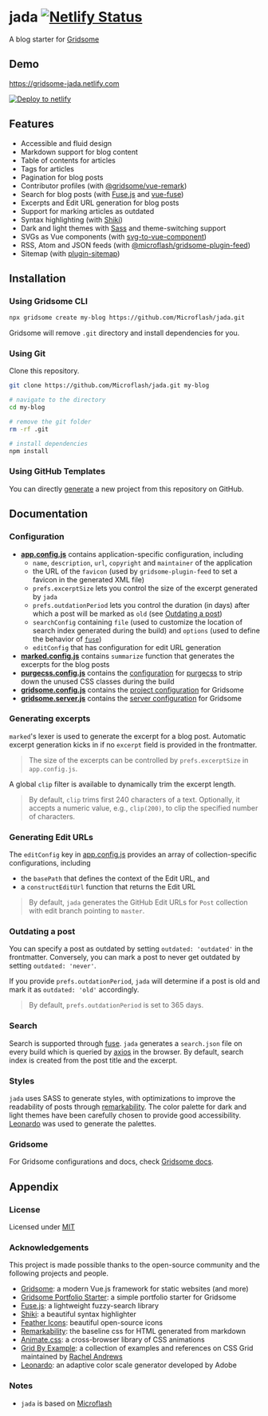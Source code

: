 # jada [![Netlify Status](https://api.netlify.com/api/v1/badges/ab389147-4a61-4967-967c-a2d3c0020f98/deploy-status)](https://app.netlify.com/sites/gridsome-jada/deploys)

A blog starter for [Gridsome](https://gridsome.org/)

## Demo

<https://gridsome-jada.netlify.com>

[![Deploy to netlify](https://www.netlify.com/img/deploy/button.svg)](https://app.netlify.com/start/deploy?repository=https://github.com/Microflash/jada)

## Features

- Accessible and fluid design
- Markdown support for blog content
- Table of contents for articles
- Tags for articles
- Pagination for blog posts
- Contributor profiles (with [@gridsome/vue-remark](https://gridsome.org/plugins/@gridsome/vue-remark))
- Search for blog posts (with [Fuse.js](https://fusejs.io/) and [vue-fuse](https://github.com/shayneo/vue-fuse))
- Excerpts and Edit URL generation for blog posts
- Support for marking articles as outdated
- Syntax highlighting (with [Shiki](https://github.com/octref/shiki))
- Dark and light themes with [Sass](https://sass-lang.com/) and theme-switching support
- SVGs as Vue components (with [svg-to-vue-component](https://github.com/egoist/svg-to-vue-component))
- RSS, Atom and JSON feeds (with [@microflash/gridsome-plugin-feed](https://github.com/Microflash/gridsome-plugin-feed))
- Sitemap (with [plugin-sitemap](https://github.com/gridsome/gridsome/tree/master/packages/plugin-sitemap))

## Installation

### Using Gridsome CLI

```sh
npx gridsome create my-blog https://github.com/Microflash/jada.git
```

Gridsome will remove `.git` directory and install dependencies for you.

### Using Git

Clone this repository.

```sh
git clone https://github.com/Microflash/jada.git my-blog

# navigate to the directory
cd my-blog

# remove the git folder
rm -rf .git

# install dependencies
npm install
```

### Using GitHub Templates

You can directly [generate](https://github.com/Microflash/jada/generate) a new project from this repository on GitHub.

## Documentation

### Configuration

- **[app.config.js](./app.config.js)** contains application-specific configuration, including
  - `name`, `description`, `url`, `copyright` and `maintainer` of the application
  - the URL of the `favicon` (used by `gridsome-plugin-feed` to set a favicon in the generated XML file)
  - `prefs.excerptSize` lets you control the size of the excerpt generated by `jada`
  - `prefs.outdationPeriod` lets you control the duration (in days) after which a post will be marked as `old` (see [Outdating a post](#outdating-a-post))
  - `searchConfig` containing `file` (used to customize the location of search index generated during the build) and `options` (used to define the behavior of [`fuse`](https://fusejs.io/))
  - `editConfig` that has configuration for edit URL generation
- **[marked.config.js](./marked.config.js)** contains `summarize` function that generates the excerpts for the blog posts
- **[purgecss.config.js](./purgecss.config.js)** contains the [configuration](https://www.purgecss.com/configuration) for [purgecss](https://www.purgecss.com/) to strip down the unused CSS classes during the build
- **[gridsome.config.js](./gridsome.config.js)** contains the [project configuration](https://gridsome.org/docs/config/) for Gridsome
- **[gridsome.server.js](./gridsome.server.js)** contains the [server configuration](https://gridsome.org/docs/server-api/) for Gridsome

### Generating excerpts

`marked`'s lexer is used to generate the excerpt for a blog post. Automatic excerpt generation kicks in if no `excerpt` field is provided in the frontmatter.

> The size of the excerpts can be controlled by `prefs.excerptSize` in `app.config.js`.

A global `clip` filter is available to dynamically trim the excerpt length.

> By default, `clip` trims first 240 characters of a text. Optionally, it accepts a numeric value, e.g., `clip(200)`, to clip the specified number of characters.

### Generating Edit URLs

The `editConfig` key in [app.config.js](./app.config.js) provides an array of collection-specific configurations, including

- the `basePath` that defines the context of the Edit URL, and
- a `constructEditUrl` function that returns the Edit URL

> By default, `jada` generates the GitHub Edit URLs for `Post` collection with edit branch pointing to `master`.

### Outdating a post

You can specify a post as outdated by setting `outdated: 'outdated'` in the frontmatter. Conversely, you can mark a post to never get outdated by setting `outdated: 'never'`.

If you provide `prefs.outdationPeriod`, `jada` will determine if a post is old and mark it as `outdated: 'old'` accordingly.

> By default, `prefs.outdationPeriod` is set to 365 days.

### Search

Search is supported through [fuse](https://fusejs.io/). `jada` generates a `search.json` file on every build which is queried by [axios](https://github.com/axios/axios) in the browser. By default, search index is created from the post title and the excerpt.

### Styles

`jada` uses SASS to generate styles, with optimizations to improve the readability of posts through [remarkability](https://mflash.dev/remarkability/). The color palette for dark and light themes have been carefully chosen to provide good accessibility. [Leonardo](https://github.com/adobe/leonardo) was used to generate the palettes.

### Gridsome

For Gridsome configurations and docs, check [Gridsome docs](https://gridsome.org/docs/).

## Appendix

### License

Licensed under [MIT](./LICENSE.md)

### Acknowledgements

This project is made possible thanks to the open-source community and the following projects and people.

- [Gridsome](https://gridsome.org/): a modern Vue.js framework for static websites (and more)
- [Gridsome Portfolio Starter](https://github.com/drehimself/gridsome-portfolio-starter): a simple portfolio starter for Gridsome 
- [Fuse.js](https://fusejs.io/): a lightweight fuzzy-search library
- [Shiki](https://github.com/octref/shiki): a beautiful syntax highlighter
- [Feather Icons](https://feathericons.com/): beautiful open-source icons
- [Remarkability](https://mflash.dev/remarkability/): the baseline css for HTML generated from markdown
- [Animate.css](https://github.com/daneden/animate.css): a cross-browser library of CSS animations
- [Grid By Example](https://gridbyexample.com/): a collection of examples and references on CSS Grid maintained by [Rachel Andrews](https://rachelandrew.co.uk/)
- [Leonardo](https://github.com/adobe/leonardo): an adaptive color scale generator developed by Adobe

### Notes

- `jada` is based on [Microflash](https://github.com/Microflash/microflash.github.io)
